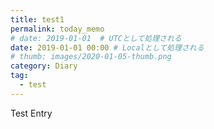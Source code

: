 ```yaml
---
title: test1
permalink: today_memo
# date: 2019-01-01  # UTCとして処理される
date: 2019-01-01 00:00 # Localとして処理される
# thumb: images/2020-01-05-thumb.png
category: Diary
tag:
  - test
---
```


Test Entry
